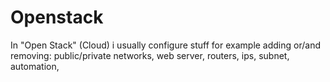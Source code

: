 # Openstack

In "Open Stack" (Cloud) i usually configure stuff for example adding or/and removing: public/private networks, web server, routers, ips, subnet, automation, 
